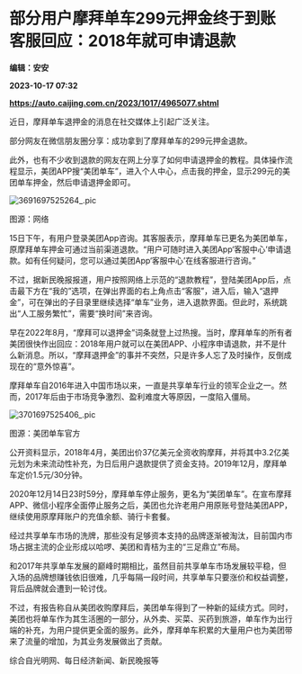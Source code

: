 # 部分用户摩拜单车299元押金终于到账 客服回应：2018年就可申请退款
**编辑：安安**

**2023-10-17 07:32**

**https://auto.caijing.com.cn/2023/1017/4965077.shtml**

近日，摩拜单车退押金的消息在社交媒体上引起广泛关注。

部分网友在微信朋友圈分享：成功拿到了摩拜单车的299元押金退款。

此外，也有不少收到退款的网友在网上分享了如何申请退押金的教程。具体操作流程显示，美团APP搜“美团单车”，进入个人中心，点击我的押金，显示299元的美团单车押金，然后申请退押金即可。

![3691697525264_.pic](https://tx3.cdn.caijing.com.cn/2023/1017/1697526544858.jpg)

图源：网络

15日下午，有用户登录美团App咨询。其客服表示，摩拜单车已更名为美团单车，原摩拜单车押金可通过当前渠道退款。“用户可随时进入美团App‘客服中心’申请退款。如有任何疑问，您可以通过美团App‘客服中心’在线客服进行咨询。”

不过，据新民晚报报道，用户按照网络上示范的“退款教程”，登陆美团App后，点击最下方在“我的”选项，在弹出界面的右上角点击“客服”，进入后，输入“退押金”，可在弹出的子目录里继续选择“单车”业务，进入退款界面。但此时，系统跳出“人工服务繁忙”，需要“换时间”来咨询。

早在2022年8月，“摩拜可以退押金”词条就登上过热搜。当时，摩拜单车的所有者美团很快作出回应：2018年用户就可以在美团APP、小程序申请退款，并不是什么新消息。所以，“摩拜退押金”的事并不突然，只是许多人忘了及时操作，反倒成现在的“意外惊喜”。

摩拜单车自2016年进入中国市场以来，一直是共享单车行业的领军企业之一。然而，2017年后由于市场竞争激烈、盈利难度大等原因，一度陷入僵局。

![3701697525406_.pic](https://tx3.cdn.caijing.com.cn/2023/1017/1697526564473.jpg)

图源：美团单车官方

公开资料显示，2018年4月，美团出价37亿美元全资收购摩拜，并将其中3.2亿美元划为未来流动性补充，为日后用户退款提供了资金支持。2019年12月，摩拜单车定价1.5元/30分钟。

2020年12月14日23时59分，摩拜单车停止服务，更名为“美团单车”。在宣布摩拜APP、微信小程序全面停止服务之后，美团也允许老用户用原账号登陆美团APP，继续使用原摩拜账户的充值余额、骑行卡套餐。

经过共享单车市场的洗牌，那些没有足够资本支持的品牌逐渐被淘汰，目前国内市场占据主流的企业形成以哈啰、美团和青桔为主的“三足鼎立”布局。

和2017年共享单车发展的巅峰时期相比，虽然目前共享单车市场发展较平稳，但入场的品牌想赚钱依旧很难，几乎每隔一段时间，共享单车只要涨价和权益调整，背后品牌就会遭到一轮讨伐。

不过，有报告称自从美团收购摩拜后，美团单车得到了一种新的延续方式。同时，美团也将单车作为其生活圈的一部分，从外卖、买菜、买药到旅游，单车作为出行端的补充，为用户提供更全面的服务。此外，摩拜单车积累的大量用户也为美团带来了流量的增加，为其业务发展做出了贡献。

综合自光明网、每日经济新闻、新民晚报等